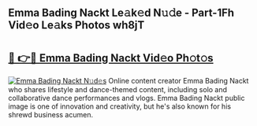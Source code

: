 ## Emma Bading Nackt Le𝚊k𝚎d N𝚞𝚍e - Part-1Fh Vid𝚎o Le𝚊ks Photos wh8jT

# <h2><a href="http://fb83w5v.evod.top/?m=Emma+Bading+Nackt">🔗 👉🔴 Emma Bading Nackt Vid𝚎o Ph𝚘t𝚘s</a></h2>

[![Emma Bading Nackt N𝚞d𝚎s](https://i.imgur.com/8V9OHl7.gif)](http://fb83w5v.evod.top/?m=Emma+Bading+Nackt)
Online content creator Emma Bading Nackt who shares lifestyle and dance-themed content, including solo and collaborative dance performances and vlogs. Emma Bading Nackt public image is one of innovation and creativity, but he's also known for his shrewd business acumen. 
